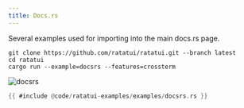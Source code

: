 ```yaml
---
title: Docs.rs
---
```


Several examples used for importing into the main docs.rs page.

```shell title=run example
git clone https://github.com/ratatui/ratatui.git --branch latest
cd ratatui
cargo run --example=docsrs --features=crossterm
```

![docsrs](docsrs.gif)

```rust title=docsrs.rs
{{ #include @code/ratatui-examples/examples/docsrs.rs }}
```
